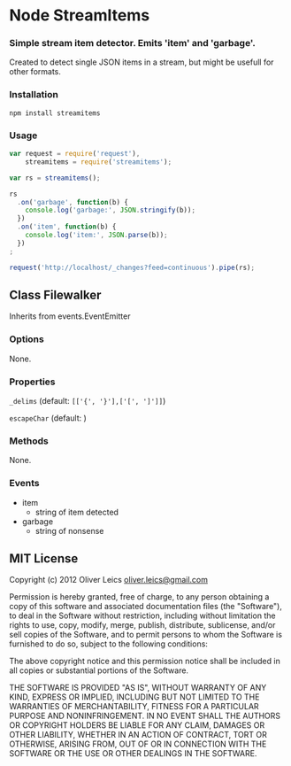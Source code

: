 Node StreamItems
================

### Simple stream item detector. Emits 'item' and 'garbage'.

Created to detect single JSON items in a stream, but might be usefull for other formats.

### Installation

```npm install streamitems```

### Usage

```js
var request = require('request'),
    streamitems = require('streamitems');

var rs = streamitems();

rs
  .on('garbage', function(b) {
    console.log('garbage:', JSON.stringify(b));
  })
  .on('item', function(b) {
    console.log('item:', JSON.parse(b));
  })
;

request('http://localhost/_changes?feed=continuous').pipe(rs);
```

Class Filewalker
----------------

Inherits from events.EventEmitter

### Options

None.

### Properties

```_delims``` (default: ```[['{', '}'],['[', ']']]```)

```escapeChar``` (default: \)

### Methods

None.

### Events

* item
  * string of item detected
* garbage
  * string of nonsense

MIT License
-----------

Copyright (c) 2012 Oliver Leics <oliver.leics@gmail.com>

Permission is hereby granted, free of charge, to any person obtaining a copy of this software and associated documentation files (the "Software"), to deal in the Software without restriction, including without limitation the rights to use, copy, modify, merge, publish, distribute, sublicense, and/or sell copies of the Software, and to permit persons to whom the Software is furnished to do so, subject to the following conditions:

The above copyright notice and this permission notice shall be included in all copies or substantial portions of the Software.

THE SOFTWARE IS PROVIDED "AS IS", WITHOUT WARRANTY OF ANY KIND, EXPRESS OR IMPLIED, INCLUDING BUT NOT LIMITED TO THE WARRANTIES OF MERCHANTABILITY, FITNESS FOR A PARTICULAR PURPOSE AND NONINFRINGEMENT. IN NO EVENT SHALL THE AUTHORS OR COPYRIGHT HOLDERS BE LIABLE FOR ANY CLAIM, DAMAGES OR OTHER LIABILITY, WHETHER IN AN ACTION OF CONTRACT, TORT OR OTHERWISE, ARISING FROM, OUT OF OR IN CONNECTION WITH THE SOFTWARE OR THE USE OR OTHER DEALINGS IN THE SOFTWARE.
